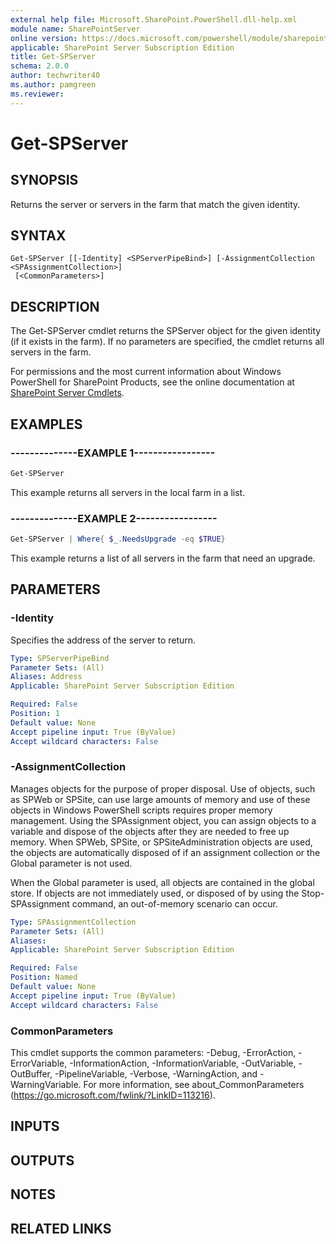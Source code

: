 ```yaml
---
external help file: Microsoft.SharePoint.PowerShell.dll-help.xml
module name: SharePointServer
online version: https://docs.microsoft.com/powershell/module/sharepoint-server/get-spserver
applicable: SharePoint Server Subscription Edition
title: Get-SPServer
schema: 2.0.0
author: techwriter40
ms.author: pamgreen
ms.reviewer:
---
```


# Get-SPServer

## SYNOPSIS
Returns the server or servers in the farm that match the given identity.


## SYNTAX

```
Get-SPServer [[-Identity] <SPServerPipeBind>] [-AssignmentCollection <SPAssignmentCollection>]
 [<CommonParameters>]
```

## DESCRIPTION
The Get-SPServer cmdlet returns the SPServer object for the given identity (if it exists in the farm).
If no parameters are specified, the cmdlet returns all servers in the farm.

For permissions and the most current information about Windows PowerShell for SharePoint Products, see the online documentation at [SharePoint Server Cmdlets](https://docs.microsoft.com/powershell/sharepoint/sharepoint-server/sharepoint-server-cmdlets).

## EXAMPLES

### --------------EXAMPLE 1----------------- 
```powershell
Get-SPServer
```

This example returns all servers in the local farm in a list.

### --------------EXAMPLE 2----------------- 
```powershell
Get-SPServer | Where{ $_.NeedsUpgrade -eq $TRUE}
```

This example returns a list of all servers in the farm that need an upgrade.

## PARAMETERS

### -Identity
Specifies the address of the server to return.

```yaml
Type: SPServerPipeBind
Parameter Sets: (All)
Aliases: Address
Applicable: SharePoint Server Subscription Edition

Required: False
Position: 1
Default value: None
Accept pipeline input: True (ByValue)
Accept wildcard characters: False
```

### -AssignmentCollection
Manages objects for the purpose of proper disposal.
Use of objects, such as SPWeb or SPSite, can use large amounts of memory and use of these objects in Windows PowerShell scripts requires proper memory management.
Using the SPAssignment object, you can assign objects to a variable and dispose of the objects after they are needed to free up memory.
When SPWeb, SPSite, or SPSiteAdministration objects are used, the objects are automatically disposed of if an assignment collection or the Global parameter is not used.

When the Global parameter is used, all objects are contained in the global store.
If objects are not immediately used, or disposed of by using the Stop-SPAssignment command, an out-of-memory scenario can occur.

```yaml
Type: SPAssignmentCollection
Parameter Sets: (All)
Aliases: 
Applicable: SharePoint Server Subscription Edition

Required: False
Position: Named
Default value: None
Accept pipeline input: True (ByValue)
Accept wildcard characters: False
```

### CommonParameters
This cmdlet supports the common parameters: -Debug, -ErrorAction, -ErrorVariable, -InformationAction, -InformationVariable, -OutVariable, -OutBuffer, -PipelineVariable, -Verbose, -WarningAction, and -WarningVariable. For more information, see about_CommonParameters (https://go.microsoft.com/fwlink/?LinkID=113216).

## INPUTS

## OUTPUTS

## NOTES

## RELATED LINKS

